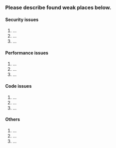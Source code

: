 ### Please describe found weak places below.

#### Security issues

1. ...
2. ...
3. ...
#### Performance issues

1. ...
2. ...
3. ...
#### Code issues

1. ...
2. ...
3. ...
#### Others

1. ...
2. ...
3. ...
